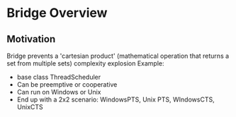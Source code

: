 # Bridge Overview

## Motivation

Bridge prevents a 'cartesian product' (mathematical operation that returns a set from multiple sets) complexity explosion
Example: 
- base class ThreadScheduler
- Can be preemptive or cooperative
- Can run on Windows or Unix
- End up with a 2x2 scenario: WindowsPTS, Unix PTS, WIndowsCTS, UnixCTS

